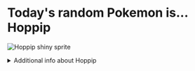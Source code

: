 # Today's random Pokemon is... Hoppip

![Hoppip shiny sprite](https://raw.githubusercontent.com/PokeAPI/sprites/master/sprites/pokemon/shiny/187.png)

<details>
<summary>Additional info about Hoppip</summary>

| srpite type | image |
|------|------|
| back_default | ![Hoppip back_default sprite](https://raw.githubusercontent.com/PokeAPI/sprites/master/sprites/pokemon/back/187.png) |
| back_shiny | ![Hoppip back_shiny sprite](https://raw.githubusercontent.com/PokeAPI/sprites/master/sprites/pokemon/back/shiny/187.png) |
| front_default | ![Hoppip front_default sprite](https://raw.githubusercontent.com/PokeAPI/sprites/master/sprites/pokemon/187.png) | </details>